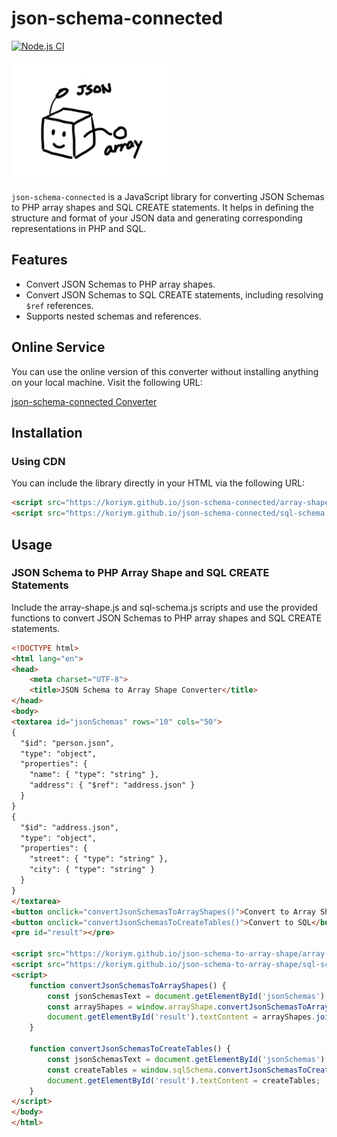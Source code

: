 # json-schema-connected
[![Node.js CI](https://github.com/koriym/json-schema-connected/actions/workflows/nodejs.yml/badge.svg)](https://github.com/koriym/json-schema-to-array-shape/actions/workflows/nodejs.yml)

<img src="images/json-schema-connected.png" width="250px" alt="logo">

`json-schema-connected` is a JavaScript library for converting JSON Schemas to PHP array shapes and SQL CREATE statements. It helps in defining the structure and format of your JSON data and generating corresponding representations in PHP and SQL.

## Features

- Convert JSON Schemas to PHP array shapes.
- Convert JSON Schemas to SQL CREATE statements, including resolving `$ref` references.
- Supports nested schemas and references.

## Online Service

You can use the online version of this converter without installing anything on your local machine. Visit the following URL:

[json-schema-connected Converter](https://koriym.github.io/json-schema-connected/)

## Installation

### Using CDN

You can include the library directly in your HTML via the following URL:

```html
<script src="https://koriym.github.io/json-schema-connected/array-shape.js"></script>
<script src="https://koriym.github.io/json-schema-connected/sql-schema.js"></script>
```

## Usage

### JSON Schema to PHP Array Shape and SQL CREATE Statements

Include the array-shape.js and sql-schema.js scripts and use the provided functions to convert JSON Schemas to PHP array shapes and SQL CREATE statements.

```html
<!DOCTYPE html>
<html lang="en">
<head>
    <meta charset="UTF-8">
    <title>JSON Schema to Array Shape Converter</title>
</head>
<body>
<textarea id="jsonSchemas" rows="10" cols="50">
{
  "$id": "person.json",
  "type": "object",
  "properties": {
    "name": { "type": "string" },
    "address": { "$ref": "address.json" }
  }
}
{
  "$id": "address.json",
  "type": "object",
  "properties": {
    "street": { "type": "string" },
    "city": { "type": "string" }
  }
}
</textarea>
<button onclick="convertJsonSchemasToArrayShapes()">Convert to Array Shape</button>
<button onclick="convertJsonSchemasToCreateTables()">Convert to SQL</button>
<pre id="result"></pre>

<script src="https://koriym.github.io/json-schema-to-array-shape/array-shape.js"></script>
<script src="https://koriym.github.io/json-schema-to-array-shape/sql-schema.js"></script>
<script>
    function convertJsonSchemasToArrayShapes() {
        const jsonSchemasText = document.getElementById('jsonSchemas').value;
        const arrayShapes = window.arrayShape.convertJsonSchemasToArrayShapes(jsonSchemasText);
        document.getElementById('result').textContent = arrayShapes.join('\n');
    }

    function convertJsonSchemasToCreateTables() {
        const jsonSchemasText = document.getElementById('jsonSchemas').value;
        const createTables = window.sqlSchema.convertJsonSchemasToCreateTables(jsonSchemasText);
        document.getElementById('result').textContent = createTables;
    }
</script>
</body>
</html>
```
